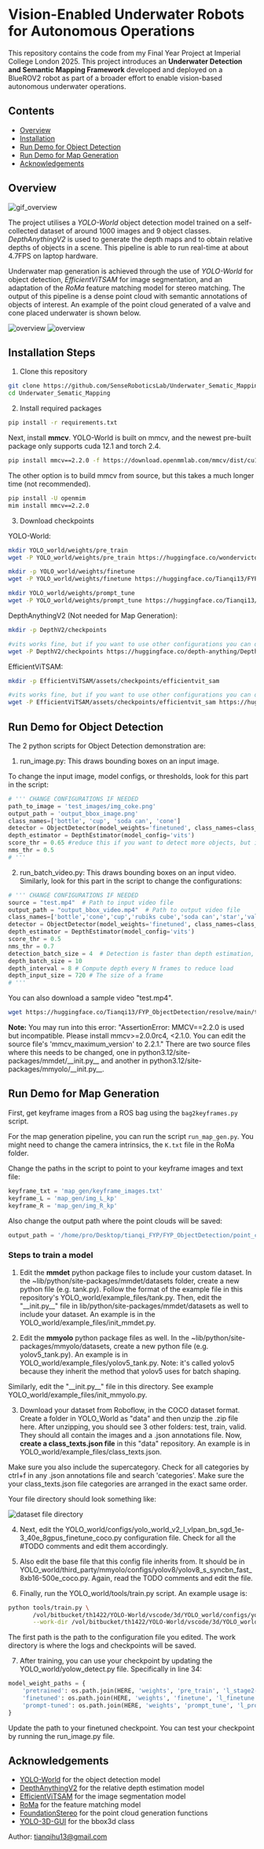 # Vision-Enabled Underwater Robots for Autonomous Operations

This repository contains the code from my Final Year Project at Imperial College London 2025. This project introduces an __Underwater Detection and Semantic Mapping Framework__ developed and deployed on a BlueROV2 robot as part of a broader effort to enable vision-based autonomous underwater operations.

## Contents
- [Overview](#overview)
- [Installation](#installation-steps)
- [Run Demo for Object Detection](#run-demo-for-object-detection)
- [Run Demo for Map Generation](#run-demo-for-map-generation)
- [Acknowledgements](#acknowledgements)

## Overview

![gif_overview](imgs/ros.gif)

The project utilises a _YOLO-World_ object detection model trained on a self-collected dataset of around 1000 images and 9 object classes. _DepthAnythingV2_ is used to generate the depth maps and to obtain relative depths of objects in a scene. This pipeline is able to run real-time at about 4.7FPS on laptop hardware. 

Underwater map generation is achieved through the use of _YOLO-World_ for object detection, _EfficientViTSAM_ for image segmentation, and an adaptation of the _RoMa_ feature matching model for stereo matching. The output of this pipeline is a dense point cloud with semantic annotations of objects of interest. An example of the point cloud generated of a valve and cone placed underwater is shown below. 

![overview](imgs/valve_img.jpeg) ![overview](imgs/valve_pc.png)

## Installation Steps
1. Clone this repository
```bash
git clone https://github.com/SenseRoboticsLab/Underwater_Sematic_Mapping.git
cd Underwater_Sematic_Mapping
```
2. Install required packages 
```bash
pip install -r requirements.txt
```
Next, install **mmcv**. YOLO-World is built on mmcv, and the newest pre-built package only supports cuda 12.1 and torch 2.4.

```bash
pip install mmcv==2.2.0 -f https://download.openmmlab.com/mmcv/dist/cu121/torch2.4/index.html
```

The other option is to build mmcv from source, but this takes a much longer time (not recommended).
```bash
pip install -U openmim
mim install mmcv==2.2.0
```

3. Download checkpoints

YOLO-World:
```bash
mkdir YOLO_world/weights/pre_train
wget -P YOLO_world/weights/pre_train https://huggingface.co/wondervictor/YOLO-World-V2.1/resolve/main/l_stage2-b3e3dc3f.pth

mkdir -p YOLO_world/weights/finetune
wget -P YOLO_world/weights/finetune https://huggingface.co/Tianqi13/FYP_ObjectDetection/resolve/main/l_finetune.pth

mkdir YOLO_world/weights/prompt_tune
wget -P YOLO_world/weights/prompt_tune https://huggingface.co/Tianqi13/FYP_ObjectDetection/resolve/main/l_prompt_tuned.pth
```

DepthAnythingV2 (Not needed for Map Generation):
```bash
mkdir -p DepthV2/checkpoints

#vits works fine, but if you want to use other configurations you can download all the weights
wget -P DepthV2/checkpoints https://huggingface.co/depth-anything/Depth-Anything-V2-Small/resolve/main/depth_anything_v2_vits.pth 
```

EfficientViTSAM:
```bash
mkdir -p EfficientViTSAM/assets/checkpoints/efficientvit_sam

#vits works fine, but if you want to use other configurations you can download all the weights
wget -P EfficientViTSAM/assets/checkpoints/efficientvit_sam https://huggingface.co/mit-han-lab/efficientvit-sam/resolve/main/efficientvit_sam_l0.pt
```

## Run Demo for Object Detection
The 2 python scripts for Object Detection demonstration are: 
1. run_image.py: This draws bounding boxes on an input image.  

To change the input image, model configs, or thresholds, look for this part in the script:

```python
# ''' CHANGE CONFIGURATIONS IF NEEDED
path_to_image = 'test_images/img_coke.png'
output_path = 'output_bbox_image.png'
class_names=['bottle', 'cup', 'soda can', 'cone']
detector = ObjectDetector(model_weights='finetuned', class_names=class_names)   
depth_estimator = DepthEstimator(model_config='vits')    
score_thr = 0.65 #reduce this if you want to detect more objects, but it will also increase false positives
nms_thr = 0.5                                              
# '''
```

2. run_batch_video.py: This draws bounding boxes on an input video. 
Similarly, look for this part in the script to change the configurations:

```python
# ''' CHANGE CONFIGURATIONS IF NEEDED
source = "test.mp4"  # Path to input video file
output_path = "output_bbox_video.mp4"  # Path to output video file
class_names=['bottle','cone','cup','rubiks cube','soda can','star','valve','weight','wooden cube']
detector = ObjectDetector(model_weights='finetuned', class_names=class_names)
depth_estimator = DepthEstimator(model_config='vits')
score_thr = 0.5
nms_thr = 0.7
detection_batch_size = 4  # Detection is faster than depth estimation, so use a smaller batch size than depth to reduce bottleneck
depth_batch_size = 10
depth_interval = 8 # Compute depth every N frames to reduce load
depth_input_size = 720 # The size of a frame
# '''
```
You can also download a sample video "test.mp4". 
```bash
wget https://huggingface.co/Tianqi13/FYP_ObjectDetection/resolve/main/test.mp4
```

**Note:** You may run into this error: "AssertionError: MMCV==2.2.0 is used but incompatible. Please install mmcv>=2.0.0rc4, <2.1.0. You can edit the source file's 'mmcv_maximum_version' to 2.2.1." 
There are two source files where this needs to be changed, one in python3.12/site-packages/mmdet/\_\_init.py\_\_ and another in python3.12/site-packages/mmyolo/\_\_init.py\_\_.


## Run Demo for Map Generation
First, get keyframe images from a ROS bag using the `bag2keyframes.py` script.

For the map generation pipeline, you can run the script `run_map_gen.py`. You might need to change the camera intrinsics, the `K.txt` file in the RoMa folder. 

Change the paths in the script to point to your keyframe images and text file:
```python 
keyframe_txt = 'map_gen/keyframe_images.txt'
keyframe_L = 'map_gen/img_L_kp'
keyframe_R = 'map_gen/img_R_kp'
```
Also change the output path where the point clouds will be saved:
```python
output_path = '/home/pro/Desktop/tianqi_FYP/FYP_ObjectDetection/point_clouds'
```

### Steps to train a model 
1. Edit the **mmdet** python package files to include your custom dataset. 
In the ~lib/python/site-packages/mmdet/datasets folder, create a new python file (e.g. tank.py). Follow the format of the example file in this repository's YOLO_world/example_files/tank.py. 
Then, edit the "\_\_init.py\_\_" file in lib/python/site-packages/mmdet/datasets as well to include your dataset. An example is in the YOLO_world/example_files/init_mmdet.py. 

2. Edit the **mmyolo** python package files as well. 
In the ~lib/python/site-packages/mmyolo/datasets, create a new python file (e.g. yolov5_tank.py). An example is in YOLO_world/example_files/yolov5_tank.py. Note: it's called yolov5 because they inherit the method that yolov5 uses for batch shaping. 

Similarly, edit the "\_\_init.py\_\_" file in this directory. See example YOLO_world/example_files/init_mmyolo.py.

3. Download your dataset from Roboflow, in the COCO dataset format. Create a folder in YOLO_World as "data" and then unzip the .zip file here. After unzipping, you should see 3 other folders: test, train, valid. They should all contain the images and a .json annotations file. Now, **create a class_texts.json file** in this "data" repository. An example is in YOLO_world/example_files/class_texts.json.

Make sure you also include the supercategory. Check for all categories by ctrl+f in any .json annotations file and search 'categories'. Make sure the your class_texts.json file categories are arranged in the exact same order. 

Your file directory should look something like:

![dataset file directory](imgs/file_directory.png)

4. Next, edit the YOLO_world/configs/yolo_world_v2_l_vlpan_bn_sgd_1e-3_40e_8gpus_finetune_coco.py configuration file. Check for all the #TODO comments and edit them accordingly. 

5. Also edit the base file that this config file inherits from. It should be in YOLO_world/third_party/mmyolo/configs/yolov8/yolov8_s_syncbn_fast_8xb16-500e_coco.py. Again, read the TODO comments and edit the file. 

6. Finally, run the YOLO_world/tools/train.py script. An example usage is: 
```bash
python tools/train.py \
       /vol/bitbucket/th1422/YOLO-World/vscode/3d/YOLO_world/configs/yolo_world_v2_l_vlpan_bn_sgd_1e-3_40e_8gpus_finetune_coco.py \
       --work-dir /vol/bitbucket/th1422/YOLO-World/vscode/3d/YOLO_world/train/finetune3
```
The first path is the path to the configuration file you edited. The work directory is where the logs and checkpoints will be saved. 

7. After training, you can use your checkpoint by updating the YOLO_world/yolow_detect.py file. Specifically in line 34:
```python 
model_weight_paths = {
    'pretrained': os.path.join(HERE, 'weights', 'pre_train', 'l_stage2-b3e3dc3f.pth'),
    'finetuned': os.path.join(HERE, 'weights', 'finetune', 'l_finetune.pth'),
    'prompt-tuned': os.path.join(HERE, 'weights', 'prompt_tune', 'l_prompt_tuned.pth')
}
```
Update the path to your finetuned checkpoint. You can test your checkpoint by running the run_image.py file. 


## Acknowledgements 
- [YOLO-World](https://github.com/AILab-CVC/YOLO-World) for the object detection model 
- [DepthAnythingV2](https://github.com/DepthAnything/Depth-Anything-V2) for the relative depth estimation model
- [EfficientViTSAM](https://github.com/mit-han-lab/efficientvit) for the image segmentation model 
- [RoMa](https://github.com/Parskatt/RoMa) for the feature matching model 
- [FoundationStereo](https://github.com/NVlabs/FoundationStereo/) for the point cloud generation functions 
- [YOLO-3D-GUI](https://github.com/Pavankunchala/Yolo-3d-GUI) for the bbox3d class 

Author: tianqihu13@gmail.com
